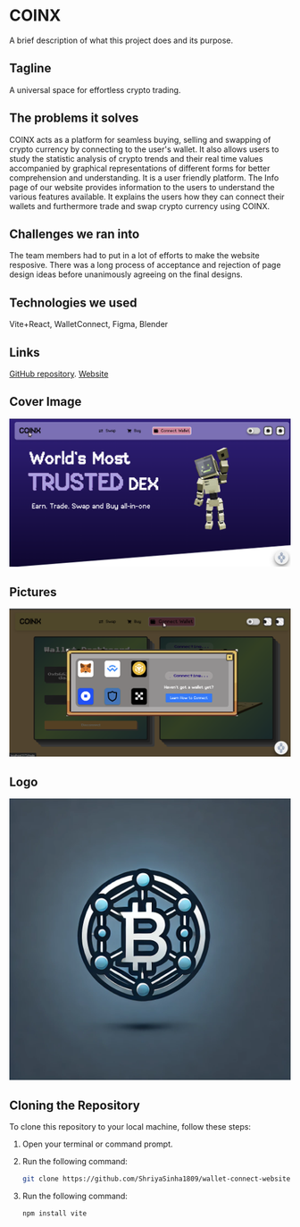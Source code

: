 # COINX
A brief description of what this project does and its purpose.
## Tagline
A universal space for effortless crypto trading.
## The problems it solves 
COINX acts as a platform for seamless buying, selling and swapping of crypto currency by connecting to the user's wallet. It also allows users to study the statistic analysis of crypto trends and their real time values accompanied by graphical representations of different forms for better comprehension and understanding. It is a user friendly platform. The Info page of our website provides information to the users to understand the various features available. It explains the users how they can connect their wallets and furthermore trade and swap crypto currency using COINX. 
## Challenges we ran into
The team members had to put in a lot of efforts to make the website resposive. There was a long process of acceptance and rejection of page design ideas before unanimously agreeing on the final designs. 
## Technologies we used
Vite+React, WalletConnect, Figma, Blender
## Links
[GitHub repository](https://github.com/ShriyaSinha1809/wallet-connect-website/tree/main).
[Website](https://wallet-connect-website-six.vercel.app/)

## Cover Image
![Cover Image](ss2.png)
## Pictures
![Pic1](ss1.png)
## Logo
![Logo](logo.png)

## Cloning the Repository

To clone this repository to your local machine, follow these steps:

1. Open your terminal or command prompt.
2. Run the following command:

   ```bash
   git clone https://github.com/ShriyaSinha1809/wallet-connect-website.git
3. Run the following command:

   ```bash
   npm install vite
   
